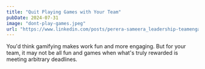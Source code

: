 ```yaml
---
title: "Quit Playing Games with Your Team"
pubDate: 2024-07-31
image: "dont-play-games.jpeg"
url: "https://www.linkedin.com/posts/perera-sameera_leadership-teamengagement-workculture-activity-7224371253359382528-gDZj"
---
```


You'd think gamifying makes work fun and more engaging. But for your team, it may not be all fun and games when what's truly rewarded is meeting arbitrary deadlines.
